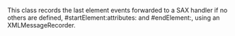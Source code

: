This class records the last element events forwarded to a SAX handler if no others are defined, #startElement:attributes: and #endElement:, using an XMLMessageRecorder.